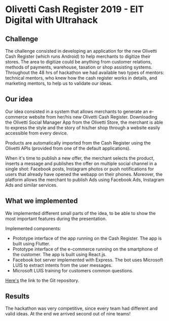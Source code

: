 # Olivetti Cash Register 2019 - EIT Digital with Ultrahack

## Challenge

The challenge consisted in developing an application for the new Olivetti Cash Register (which runs Android) to help merchants to digitize their stores. The area to digitize could be anything from  customer relations, methods of payments, warehouse, taxation or shop assisting systems. 
Throughout the 48 hrs of hackathon we had available two types of mentors: technical mentors, who knew how the cash register works in details, and marketing mentors, to help us to validate our ideas.

## Our idea

Our idea consisted in a system that allows merchants to generate an e-commerce website from her/his new Olivetti Cash Register. Downloading the Olivetti Social Manager App from the Olivetti Store, the merchant is able to express the style and the story of his/her shop through a website easily accessible from every device.

Products are automatically imported from the Cash Register using the Olivetti APIs (provided from one of the default applications).

When it's time to publish a new offer, the merchant selects the product, inserts a message and publishes the offer on multiple social channel in a single shot: Facebook posts, Instagram photos or push notifications for users that already have opened the webapp on their phones. Moreover, the platform allows the merchant to publish Ads using Facebook Ads, Instagram Ads and similar services.

## What we implemented

We implemented different small parts of the idea, to be able to show the most important features during the presentation.

Implemented components:
- Prototype interface of the app running on the Cash Register. The app is built using Flutter.
- Prototype interface of the e-commerce running on the smartphone of the customer. The app is built using React.js.
- Facebook bot server implemented with Express. The bot uses Microsoft LUIS to extract intents from the user messages.
- Microsoft LUIS training for customers common questions.

[Here's](https://github.com/bertomaa/ultrahack2019) the link to the Git repository.

## Results

The hackathon was very competitive, since every team had different and valid ideas. At the end we arrived  second out of nine teams!
